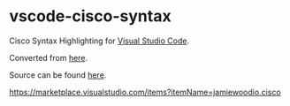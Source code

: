 # vscode-cisco-syntax

Cisco Syntax Highlighting for [Visual Studio Code](https://code.visualstudio.com/).

Converted from [here](https://github.com/tunnelsup/sublime-cisco-syntax).

Source can be found [here](https://github.com/woodjme/vscode-cisco-syntax).

https://marketplace.visualstudio.com/items?itemName=jamiewoodio.cisco
